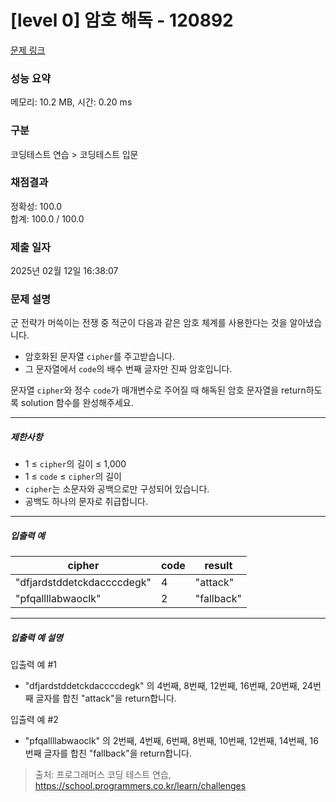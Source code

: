 # [level 0] 암호 해독 - 120892 

[문제 링크](https://school.programmers.co.kr/learn/courses/30/lessons/120892) 

### 성능 요약

메모리: 10.2 MB, 시간: 0.20 ms

### 구분

코딩테스트 연습 > 코딩테스트 입문

### 채점결과

정확성: 100.0<br/>합계: 100.0 / 100.0

### 제출 일자

2025년 02월 12일 16:38:07

### 문제 설명

<p>군 전략가 머쓱이는 전쟁 중 적군이 다음과 같은 암호 체계를 사용한다는 것을 알아냈습니다.</p>

<ul>
<li>암호화된 문자열 <code>cipher</code>를 주고받습니다.</li>
<li>그 문자열에서 <code>code</code>의 배수 번째 글자만 진짜 암호입니다.</li>
</ul>

<p>문자열 <code>cipher</code>와 정수 <code>code</code>가 매개변수로 주어질 때 해독된 암호 문자열을 return하도록 solution 함수를 완성해주세요.</p>

<hr>

<h5>제한사항</h5>

<ul>
<li>1 ≤ <code>cipher</code>의 길이 ≤ 1,000</li>
<li>1 ≤ <code>code</code> ≤ <code>cipher</code>의 길이</li>
<li><code>cipher</code>는 소문자와 공백으로만 구성되어 있습니다.</li>
<li>공백도 하나의 문자로 취급합니다.</li>
</ul>

<hr>

<h5>입출력 예</h5>
<table class="table">
        <thead><tr>
<th>cipher</th>
<th>code</th>
<th>result</th>
</tr>
</thead>
        <tbody><tr>
<td>"dfjardstddetckdaccccdegk"</td>
<td>4</td>
<td>"attack"</td>
</tr>
<tr>
<td>"pfqallllabwaoclk"</td>
<td>2</td>
<td>"fallback"</td>
</tr>
</tbody>
      </table>
<hr>

<h5>입출력 예 설명</h5>

<p>입출력 예 #1</p>

<ul>
<li>"dfjardstddetckdaccccdegk" 의 4번째, 8번째, 12번째, 16번째, 20번째, 24번째 글자를 합친 "attack"을 return합니다.</li>
</ul>

<p>입출력 예 #2</p>

<ul>
<li>"pfqallllabwaoclk" 의 2번째, 4번째, 6번째, 8번째, 10번째, 12번째, 14번째, 16번째 글자를 합친 "fallback"을 return합니다.</li>
</ul>


> 출처: 프로그래머스 코딩 테스트 연습, https://school.programmers.co.kr/learn/challenges